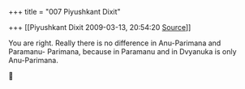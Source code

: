 +++
title = "007 Piyushkant Dixit"

+++
[[Piyushkant Dixit	2009-03-13, 20:54:20 [Source](https://groups.google.com/g/bvparishat/c/fyilCxO8hAg)]]



You are right. Really there is no difference in Anu-Parimana and  
Paramanu- Parimana, because in Paramanu and in Dvyanuka is only  
Anu-Parimana.



